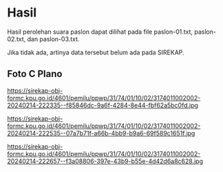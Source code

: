 # Hasil

Hasil perolehan suara paslon dapat dilihat pada file paslon-01.txt, paslon-02.txt, dan paslon-03.txt.

Jika tidak ada, artinya data tersebut belum ada pada SIREKAP.

## Foto C Plano

https://sirekap-obj-formc.kpu.go.id/4601/pemilu/ppwp/31/74/01/10/02/3174011002002-20240214-222335--f85846dc-9a6f-4284-8e44-fbf62a5bc0fd.jpg

https://sirekap-obj-formc.kpu.go.id/4601/pemilu/ppwp/31/74/01/10/02/3174011002002-20240214-222535--07a7b71f-a66b-4bb9-b9a6-69f589c1651f.jpg

https://sirekap-obj-formc.kpu.go.id/4601/pemilu/ppwp/31/74/01/10/02/3174011002002-20240214-222657--f3a08806-397e-43b9-b55e-4d42d6a8c628.jpg
